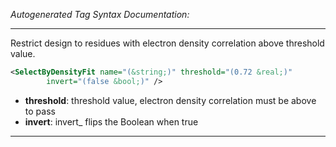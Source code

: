 <!-- THIS IS AN AUTOGENERATED FILE: Don't edit it directly, instead change the schema definition in the code itself. -->

_Autogenerated Tag Syntax Documentation:_

---
Restrict design to residues with electron density correlation above threshold value.

```xml
<SelectByDensityFit name="(&string;)" threshold="(0.72 &real;)"
        invert="(false &bool;)" />
```

-   **threshold**: threshold value, electron density correlation must be above to pass
-   **invert**: invert_ flips the Boolean when true

---
